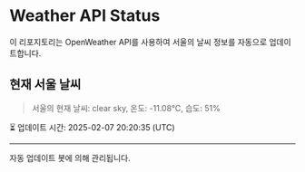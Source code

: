 
# Weather API Status

이 리포지토리는 OpenWeather API를 사용하여 서울의 날씨 정보를 자동으로 업데이트합니다.

## 현재 서울 날씨
> 서울의 현재 날씨: clear sky, 온도: -11.08°C, 습도: 51%

⏳ 업데이트 시간: 2025-02-07 20:20:35 (UTC)

---
자동 업데이트 봇에 의해 관리됩니다.
